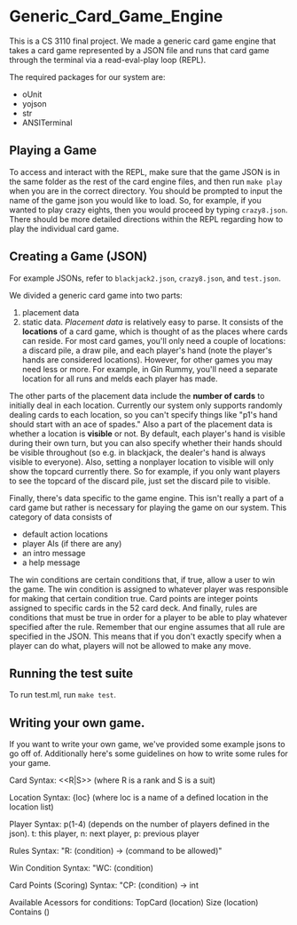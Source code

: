 # Generic_Card_Game_Engine
This is a CS 3110 final project. We made a generic card game engine that takes a card game represented by a JSON file and runs that card game through the terminal via a read-eval-play loop (REPL).

The required packages for our system are: 
- oUnit
- yojson
- str
- ANSITerminal

## Playing a Game
To access and interact with the REPL, make sure that the game JSON is in the 
same folder as the rest of the card engine files, and then run `make play` when 
you are in the correct directory. You should be prompted to input the name of the game json you would like to load. So, for example, if you wanted to play crazy eights, then you would proceed by typing `crazy8.json`. There should be more detailed directions within the REPL regarding how to play the individual card game.

## Creating a Game (JSON) 
For example JSONs, refer to `blackjack2.json`, `crazy8.json`, and `test.json`. 

We divided a generic card game into two parts:
1. placement data
2. static data.
*Placement data* is relatively easy to parse. It consists of the **locations** of a card game, which is thought of as the places where cards can reside. For most card games, you'll only need a couple of locations: a discard pile, a draw pile, and each player's hand (note the player's hands are considered locations). However, for other games you may need less or more. For example, in Gin Rummy, you'll need a separate location for all runs and melds each player has made.

The other parts of the placement data include the **number of cards** to initially deal in each location. Currently our system only supports randomly dealing cards to each location, so you can't specify things like "p1's hand should start with an ace of spades." Also a part of the placement data is whether a location is **visible** or not. By default, each player's hand is visible during their own turn, but you can also specify whether their hands should be visible throughout (so e.g. in blackjack, the dealer's hand is always visible to everyone). Also, setting a nonplayer location to visible will only show the topcard currently there. So for example, if you only want players to see the topcard of the discard pile, just set the discard pile to visible. 


Finally, there's data specific to the game engine. This isn't really a part of a card game but rather is necessary for playing the game on our system. This category of data consists of
- default action locations
- player AIs (if there are any)
- an intro message
- a help message

The win conditions are certain conditions that, if true, allow a user to win the 
game. The win condition is assigned to whatever player was responsible for 
making that certain condition true. Card points are integer points assigned to 
specific cards in the 52 card deck. And finally, rules are conditions that must
be true in order for a player to be able to play whatever specified after the 
rule. Remember that our engine assumes that all rule are specified in the JSON. 
This means that if you don't exactly specify when a player can do what,
players will not be allowed to make any move. 

## Running the test suite 
To run test.ml, run `make test`. 

## Writing your own game.
If you want to write your own game, we've provided some example jsons to go off
of. Additionally here's some guidelines on how to write some rules for your 
game.

Card Syntax: <<R|S>> (where R is a rank and S is a suit)

Location Syntax: {loc} (where loc is a name of a defined location in the location list)

Player Syntax: p(1-4) (depends on the number of players defined in the json).
t: this player, n: next player, p: previous player

Rules Syntax:
"R: (condition) -> (command to be allowed)"

Win Condition Syntax: 
"WC: (condition)

Card Points (Scoring) Syntax: 
"CP: (condition) -> int

Available Acessors for conditions:
TopCard (location)
Size (location)
Contains ()
